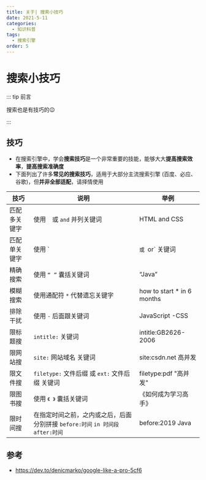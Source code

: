 ```yaml
---
title: 关于| 搜索小技巧
date: 2021-5-11
categories: 
  - 知识科普
tags: 
  - 搜索引擎
order: 5
---
```




# 搜索小技巧

::: tip 前言

搜索也是有技巧的😉

:::



## 技巧

- 在搜索引擎中，学会**搜索技巧**是一个非常重要的技能，能够大大**提高搜索效率**，**提高搜索准确度**
- 下面列出了许多**常见的搜索技巧**，适用于大部分主流搜索引擎 (百度、必应、谷歌)，但**并非全部适配**，请择情使用

| 技巧         | 说明                                                         | 举例                       |
| ------------ | ------------------------------------------------------------ | -------------------------- |
| 匹配多关键字 | 使用 ` ` 或 `and` 并列关键词                                 | HTML and CSS               |
| 匹配单关键字 | 使用 `|`或 `or` 关键词                                       | (js or Python) free course |
| 精确搜索     | 使用 `“ ”` 囊括关键词                                        | “Java”                     |
| 模糊搜索     | 使用通配符 `*` 代替遗忘关键字                                | how to start * in 6 months |
| 排除干扰     | 使用 `-` 后面跟关键词                                        | JavaScript -CSS            |
| 限标题搜     | `intitle:` 关键词                                            | intitle:GB2626-2006        |
| 限网站搜     | `site:` 网站域名 关键词                                      | site:csdn.net 高并发       |
| 限文件搜     | `filetype:` 文件后缀 或 `ext:` 文件后缀 关键词               | filetype:pdf "高并发"      |
| 限图书搜     | 使用 `《 》` 囊括关键词                                      | 《如何成为学习高手》       |
| 限时间搜     | 在指定时间之前，之内或之后，后面分别拼接 `before:时间` `in 时间段` `after:时间` | before:2019 Java           |



## 参考

- https://dev.to/denicmarko/google-like-a-pro-5cf6
